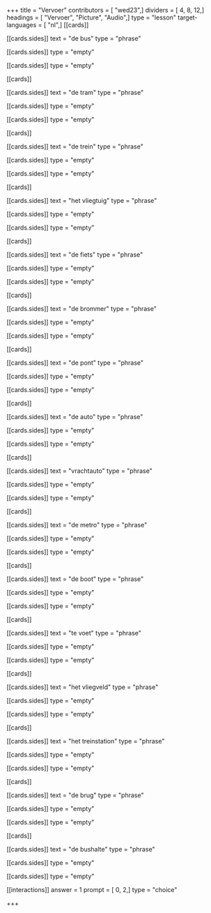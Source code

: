 +++
title = "Vervoer"
contributors = [ "wed23",]
dividers = [ 4, 8, 12,]
headings = [ "Vervoer", "Picture", "Audio",]
type = "lesson"
target-languages = [ "nl",]
[[cards]]

[[cards.sides]]
text = "de bus"
type = "phrase"

[[cards.sides]]
type = "empty"

[[cards.sides]]
type = "empty"

[[cards]]

[[cards.sides]]
text = "de tram"
type = "phrase"

[[cards.sides]]
type = "empty"

[[cards.sides]]
type = "empty"

[[cards]]

[[cards.sides]]
text = "de trein"
type = "phrase"

[[cards.sides]]
type = "empty"

[[cards.sides]]
type = "empty"

[[cards]]

[[cards.sides]]
text = "het vliegtuig"
type = "phrase"

[[cards.sides]]
type = "empty"

[[cards.sides]]
type = "empty"

[[cards]]

[[cards.sides]]
text = "de fiets"
type = "phrase"

[[cards.sides]]
type = "empty"

[[cards.sides]]
type = "empty"

[[cards]]

[[cards.sides]]
text = "de brommer"
type = "phrase"

[[cards.sides]]
type = "empty"

[[cards.sides]]
type = "empty"

[[cards]]

[[cards.sides]]
text = "de pont"
type = "phrase"

[[cards.sides]]
type = "empty"

[[cards.sides]]
type = "empty"

[[cards]]

[[cards.sides]]
text = "de auto"
type = "phrase"

[[cards.sides]]
type = "empty"

[[cards.sides]]
type = "empty"

[[cards]]

[[cards.sides]]
text = "vrachtauto"
type = "phrase"

[[cards.sides]]
type = "empty"

[[cards.sides]]
type = "empty"

[[cards]]

[[cards.sides]]
text = "de metro"
type = "phrase"

[[cards.sides]]
type = "empty"

[[cards.sides]]
type = "empty"

[[cards]]

[[cards.sides]]
text = "de boot"
type = "phrase"

[[cards.sides]]
type = "empty"

[[cards.sides]]
type = "empty"

[[cards]]

[[cards.sides]]
text = "te voet"
type = "phrase"

[[cards.sides]]
type = "empty"

[[cards.sides]]
type = "empty"

[[cards]]

[[cards.sides]]
text = "het vliegveld"
type = "phrase"

[[cards.sides]]
type = "empty"

[[cards.sides]]
type = "empty"

[[cards]]

[[cards.sides]]
text = "het treinstation"
type = "phrase"

[[cards.sides]]
type = "empty"

[[cards.sides]]
type = "empty"

[[cards]]

[[cards.sides]]
text = "de brug"
type = "phrase"

[[cards.sides]]
type = "empty"

[[cards.sides]]
type = "empty"

[[cards]]

[[cards.sides]]
text = "de bushalte"
type = "phrase"

[[cards.sides]]
type = "empty"

[[cards.sides]]
type = "empty"

[[interactions]]
answer = 1
prompt = [ 0, 2,]
type = "choice"

+++
